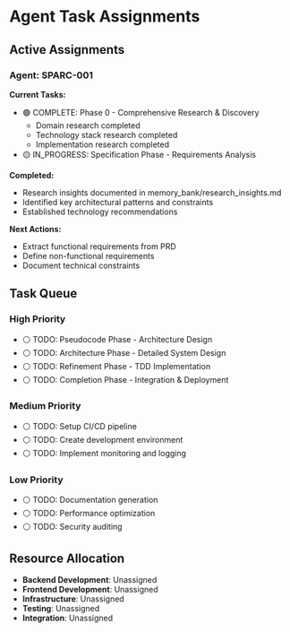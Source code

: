# Agent Task Assignments

## Active Assignments

### Agent: SPARC-001
**Current Tasks:**
- 🟢 COMPLETE: Phase 0 - Comprehensive Research & Discovery
  - Domain research completed
  - Technology stack research completed
  - Implementation research completed
- 🟡 IN_PROGRESS: Specification Phase - Requirements Analysis

**Completed:**
- Research insights documented in memory_bank/research_insights.md
- Identified key architectural patterns and constraints
- Established technology recommendations

**Next Actions:**
- Extract functional requirements from PRD
- Define non-functional requirements
- Document technical constraints

## Task Queue

### High Priority
- ⚪ TODO: Pseudocode Phase - Architecture Design
- ⚪ TODO: Architecture Phase - Detailed System Design
- ⚪ TODO: Refinement Phase - TDD Implementation
- ⚪ TODO: Completion Phase - Integration & Deployment

### Medium Priority
- ⚪ TODO: Setup CI/CD pipeline
- ⚪ TODO: Create development environment
- ⚪ TODO: Implement monitoring and logging

### Low Priority
- ⚪ TODO: Documentation generation
- ⚪ TODO: Performance optimization
- ⚪ TODO: Security auditing

## Resource Allocation

- **Backend Development**: Unassigned
- **Frontend Development**: Unassigned
- **Infrastructure**: Unassigned
- **Testing**: Unassigned
- **Integration**: Unassigned
